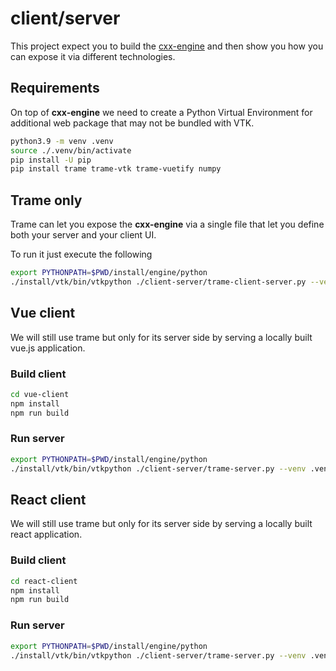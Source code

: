 # client/server

This project expect you to build the [cxx-engine](./cxx-engine/README.md) and then show you how you can expose it via different technologies.

## Requirements

On top of **cxx-engine** we need to create a Python Virtual Environment for additional web package that may not be bundled with VTK.

```bash
python3.9 -m venv .venv
source ./.venv/bin/activate
pip install -U pip
pip install trame trame-vtk trame-vuetify numpy
```

## Trame only

Trame can let you expose the **cxx-engine** via a single file that let you define both your server and your client UI.

To run it just execute the following

```bash
export PYTHONPATH=$PWD/install/engine/python
./install/vtk/bin/vtkpython ./client-server/trame-client-server.py --venv .venv
```

## Vue client

We will still use trame but only for its server side by serving a locally built vue.js application.

### Build client

```bash
cd vue-client
npm install
npm run build
```

### Run server

```bash
export PYTHONPATH=$PWD/install/engine/python
./install/vtk/bin/vtkpython ./client-server/trame-server.py --venv .venv --content ./client-server/vue-client/dist
```

## React client

We will still use trame but only for its server side by serving a locally built react application.

### Build client

```bash
cd react-client
npm install
npm run build
```

### Run server

```bash
export PYTHONPATH=$PWD/install/engine/python
./install/vtk/bin/vtkpython ./client-server/trame-server.py --venv .venv --content ./client-server/react-client/dist
```
